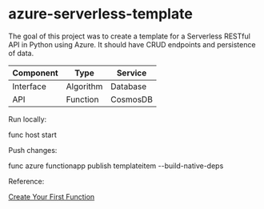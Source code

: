 # azure-serverless-template


The goal of this project was to create a template for a Serverless RESTful API in Python using Azure. 
It should have CRUD endpoints and persistence of data. 


| Component  | Type  | Service  |
|---|---|---|
|  Interface |  Algorithm | Database  |
|  API | Function  |  CosmosDB |


Run locally:

func host start

Push changes:

func azure functionapp publish templateitem --build-native-deps


Reference:


[Create Your First Function](https://docs.microsoft.com/en-us/azure/azure-functions/functions-create-first-function-python)
